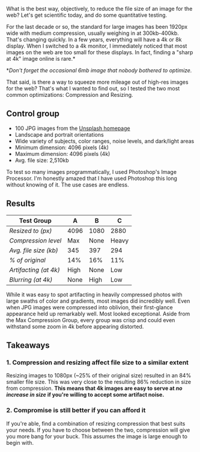<meta name="categories" content="media, performance">
<meta name="created" content="04/30/2020">
<meta name="media" content="/_assets/media/person-holding-a-DSLR-camera.jpg">

What is the best way, objectively, to reduce the file size of an image for the web? Let's get scientific today, and do some quantitative testing.

For the last decade or so, the standard for large images has been 1920px wide with medium compression, usually weighing in at 300kb-400kb. That's changing quickly. In a few years, everything will have a 4k or 8k display. When I switched to a 4k monitor, I immediately noticed that most images on the web are too small for these displays. In fact, finding a "sharp at 4k" image online is rare.*

**Don't forget the occasional 6mb image that nobody bothered to optimize.*

That said, is there a way to squeeze more mileage out of high-res images for the web? That's what I wanted to find out, so I tested the two most common optimizations: Compression and Resizing.


## Control group
- 100 JPG images from the [Unsplash homepage](https://unsplash.com)
- Landscape and portrait orientations
- Wide variety of subjects, color ranges, noise levels, and dark/light areas
- Minimum dimension: 4096 pixels (4k)
- Maximum dimension: 4096 pixels (4k)
- Avg. file size: 2,510kb

To test so many images programmatically, I used Photoshop's Image Processor. I'm honestly amazed that I have used Photoshop this long without knowing of it. The use cases are endless.


## Results
| Test Group            | A    | B    | C     |
| --------------------- | ---- | ---- | ----- |
| *Resized to (px)*     | 4096 | 1080 | 2880  |
| *Compression level*   | Max  | None | Heavy |
| *Avg. file size (kb)* | 345  | 397  | 294   |
| *% of original*       | 14%  | 16%  | 11%   |
| *Artifacting (at 4k)* | High | None | Low   |
| *Blurring (at 4k)*    | None | High | Low   |


While it was easy to spot artifacting in heavily compressed photos with large swaths of color and gradients, most images did incredibly well. Even when JPG images were compressed into oblivion, their first-glance appearance held up remarkably well. Most looked exceptional. Aside from the Max Compression Group, every group was crisp and could even withstand some zoom in 4k before appearing distorted.


## Takeaways

### 1. Compression and resizing affect file size to a similar extent
Resizing images to 1080px (~25% of their original size) resulted in an 84% smaller file size. This was very close to the resulting 86% reduction in size from compression. **This means that 4k images are easy to serve at *no increase in size* if you're willing to accept some artifact noise.**

### 2. Compromise is still better if you can afford it
If you're able, find a combination of resizing compression that best suits your needs. If you have to choose between the two, compression will give you more bang for your buck. This assumes the image is large enough to begin with.